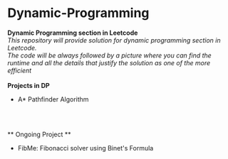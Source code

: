 # Dynamic-Programming
**Dynamic Programming section in Leetcode**     
*This repository will provide solution for dynamic programming section in Leetcode.<br />     The code will be always followed by a picture where you can find the runtime and all the details that justify the solution as one of the more efficient*
<br />
<br />
**Projects in DP**
- A* Pathfinder Algorithm 
<br />
<br />

** Ongoing Project **
- FibMe: Fibonacci solver using Binet's Formula 

